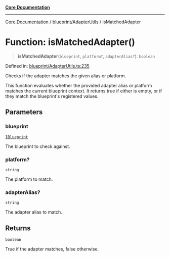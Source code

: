 [**Core Documentation**](../../../README.md)

***

[Core Documentation](../../../README.md) / [blueprint/AdapterUtils](../README.md) / isMatchedAdapter

# Function: isMatchedAdapter()

> **isMatchedAdapter**(`blueprint`, `platform?`, `adapterAlias?`): `boolean`

Defined in: [blueprint/AdapterUtils.ts:235](https://github.com/stonemjs/core/blob/65c9e07f9d264b07f6e4091fcc29046b5ca8ea45/src/blueprint/AdapterUtils.ts#L235)

Checks if the adapter matches the given alias or platform.

This function evaluates whether the provided adapter alias or platform
matches the current blueprint context. It returns true if either is empty,
or if they match the blueprint's registered values.

## Parameters

### blueprint

[`IBlueprint`](../../../declarations/type-aliases/IBlueprint.md)

The blueprint to check against.

### platform?

`string`

The platform to match.

### adapterAlias?

`string`

The adapter alias to match.

## Returns

`boolean`

True if the adapter matches, false otherwise.
